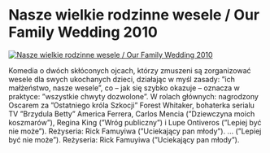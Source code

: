 Nasze wielkie rodzinne wesele / Our Family Wedding 2010 
=============
[![Nasze wielkie rodzinne wesele / Our Family Wedding 2010 ](http://vidos.pl/images/player.gif)](http://vidos.pl/nasze-wielkie-rodzinne-wesele-our-family-wedding-2010)

 Komedia o dwóch skłóconych ojcach, którzy zmuszeni są zorganizować wesele dla swych ukochanych dzieci, działając w myśl zasady: ”ich małżeństwo, nasze wesele”, co – jak się szybko okazuje – oznacza w praktyce: ”wszystkie chwyty dozwolone”. W rolach głównych: nagrodzony Oscarem za ”Ostatniego króla Szkocji” Forest Whitaker, bohaterka serialu TV ”Brzydula Betty” America Ferrera, Carlos Mencia (”Dziewczyna moich koszmarów”), Regina King (”Wróg publiczny”) i Lupe Ontiveros (”Lepiej być nie może”). Reżyseria: Rick Famuyiwa (”Uciekający pan młody”).  ... (”Lepiej być nie może”). Reżyseria: Rick Famuyiwa (”Uciekający pan młody”).
